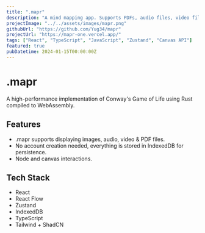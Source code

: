 ```yaml
---
title: ".mapr"
description: "A mind mapping app. Supports PDFs, audio files, video files, images, text nodes and such."
projectImage: "../../assets/images/mapr.png"
githubUrl: "https://github.com/Yug34/mapr"
projectUrl: "https://mapr-one.vercel.app/"
tags: ["React", "TypeScript", "JavaScript", "Zustand", "Canvas API"]
featured: true
pubDatetime: 2024-01-15T00:00:00Z
---
```


# .mapr

A high-performance implementation of Conway's Game of Life using Rust compiled to WebAssembly.

## Features

- .mapr supports displaying images, audio, video & PDF files.
- No account creation needed, everything is stored in IndexedDB for persistence.
- Node and canvas interactions.

## Tech Stack

- React
- React Flow
- Zustand
- IndexedDB
- TypeScript
- Tailwind + ShadCN
